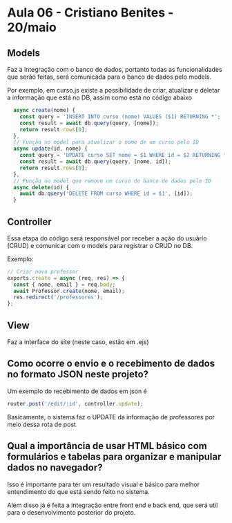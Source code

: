 # Aula 06 - Cristiano Benites - 20/maio

## Models

Faz a integração com o banco de dados, portanto todas as funcionalidades que serão feitas, será comunicada para o banco de dados pelo models.

Por exemplo, em curso.js existe a possibilidade de criar, atualizar e deletar a informação que está no DB, assim como está no código abaixo

````js
  async create(nome) {
    const query = 'INSERT INTO curso (nome) VALUES ($1) RETURNING *';
    const result = await db.query(query, [nome]);
    return result.rows[0];
  },
  // Função no model para atualizar o nome de um curso pelo ID
  async update(id, nome) {
    const query = 'UPDATE curso SET nome = $1 WHERE id = $2 RETURNING *';
    const result = await db.query(query, [nome, id]);
    return result.rows[0];
  },
  // Função no model que remove um curso do banco de dados pelo ID
  async delete(id) {
    await db.query('DELETE FROM curso WHERE id = $1', [id]);
  }
  ````

## Controller

Essa etapa do código será responsável por receber a ação do usuário (CRUD) e comunicar com o models para registrar o CRUD no DB.

Exemplo:

````js
// Criar novo professor
exports.create = async (req, res) => {
  const { nome, email } = req.body;
  await Professor.create(nome, email);
  res.redirect('/professores');
};
````

## View 

Faz a interface do site (neste caso, estão em .ejs)

## Como ocorre o envio e o recebimento de dados no formato JSON neste projeto?

Um exemplo do recebimento de dados em json é

````js
router.post('/edit/:id', controller.update);
````

Basicamente, o sistema faz o UPDATE da informação de professores por meio dessa rota de post

## Qual a importância de usar HTML básico com formulários e tabelas para organizar e manipular dados no navegador?

Isso é importante para ter um resultado visual e básico para melhor entendimento do que está sendo feito no sistema.

Além disso já é feita a integração entre front end e back end, que será util para o desenvolvimento posterior do projeto.

